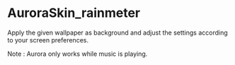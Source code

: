# AuroraSkin_rainmeter

Apply the given wallpaper as background and adjust the settings according to your screen preferences.

Note : Aurora only works while music is playing.
